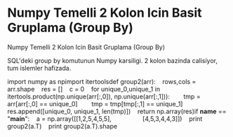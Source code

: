 # Numpy Temelli 2 Kolon Icin Basit Gruplama (Group By)


Numpy Temelli 2 Kolon Icin Basit Gruplama (Group By)




SQL'deki group by komutunun Numpy karsiligi. 2 kolon bazinda calisiyor, tum islemler hafizada. 


import numpy as npimport itertoolsdef group2(arr):    rows,cols = arr.shape    res = []    c = 0    for unique_0,unique_1 in itertools.product(np.unique(arr[:,0]), np.unique(arr[:,1])):        tmp = arr[arr[:,0] == unique_0]        tmp = tmp[tmp[:,1] == unique_1]        res.append([unique_0, unique_1, len(tmp)])    return np.array(res)if __name__ == "__main__":    a = np.array([[1,2,5,4,5,5],                  [4,5,3,4,4,3]])    print group2(a.T)    print group2(a.T).shape





